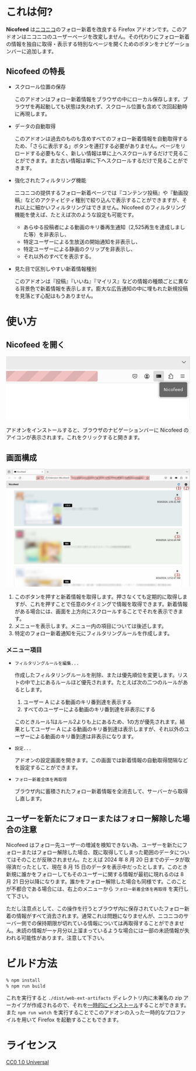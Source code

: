 # これは何?

**Nicofeed** は[ニコニコ](https://www.nicovideo.jp/)のフォロー新着を改良する Firefox アドオンです。このアドオンはニコニコのユーザーページを改変しません。その代わりにフォロー新着の情報を独自に取得・表示する特別なページを開くためのボタンをナビゲーションバーに追加します。

## Nicofeed の特長

* スクロール位置の保存

  このアドオンはフォロー新着情報をブラウザの中にローカル保存します。ブラウザを再起動しても状態は失われず、スクロール位置も含めて次回起動時に再現します。

* データの自動取得

  このアドオンは過去のものも含めすべてのフォロー新着情報を自動取得するため、「さらに表示する」ボタンを連打する必要がありません。ページをリロードする必要もなく、新しい情報は単に上へスクロールするだけで見ることができます。また古い情報は単に下へスクロールするだけで見ることができます。

* 強化されたフィルタリング機能

  ニコニコの提供するフォロー新着ページでは『コンテンツ投稿』や『動画投稿』などのアクティビティ種別で絞り込んで表示することができますが、それ以上に細かいフィルタリングはできません。Nicofeed のフィルタリング機能を使えば、たとえば次のような設定も可能です。

  * あらゆる投稿者による動画のキリ番再生通知（2,525再生を達成しました等）を非表示し、
  * 特定ユーザーによる生放送の開始通知を非表示し、
  * 特定ユーザーによる静画のクリップを非表示し、
  * それ以外のすべてを表示する。

* 見た目で区別しやすい新着情報種別

  このアドオンは『投稿』『いいね』『マイリス』などの情報の種類ごとに異なる背景色で新着情報を表示します。膨大な広告通知の中に埋もれた新規投稿を見落とす心配はもうありません。

# 使い方

## Nicofeed を開く

![ナビゲーションバー](./doc/navbar.png)

アドオンをインストールすると、ブラウザのナビゲーションバーに Nicofeed のアイコンが表示されます。これをクリックすると開きます。

## 画面構成

![Nicofeed メイン画面](./doc/feed-with-labels.jpg)

1. このボタンを押すと新着情報を取得します。押さなくても定期的に取得しますが、これを押すことで任意のタイミングで情報を取得できます。新着情報がある場合には、画面を上方向にスクロールすることでそれを表示できます。
2. メニューを表示します。メニュー内の項目については後述します。
3. 特定のフォロー新着通知を元にフィルタリングルールを作成します。

### メニュー項目

* `フィルタリングルールを編集...`

  作成したフィルタリングルールを削除、または優先順位を変更します。リストの中で上にあるルールほど優先されます。たとえば次の二つのルールがあるとします。

  1. ユーザー A による動画のキリ番到達を表示する
  2. すべてのユーザーによる動画のキリ番到達を非表示にする

  このときルール1はルール2よりも上にあるため、1の方が優先されます。結果としてユーザー A による動画のキリ番到達は表示しますが、それ以外のユーザーによる動画のキリ番到達は非表示になります。

* `設定...`

  アドオンの設定画面を開きます。この画面では新着情報の自動取得間隔などを設定することができます。

* `フォロー新着全体を再取得`

  ブラウザ内に蓄積されたフォロー新着情報を全消去して、サーバーから取得し直します。

## ユーザーを新たにフォローまたはフォロー解除した場合の注意

Nicofeed はフォロー先ユーザーの増減を検知できない為、ユーザーを新たにフォローまたはフォロー解除した場合、既に取得してしまった範囲のデータについてはそのことが反映されません。たとえば 2024 年 8 月 20 日までのデータが取得済だったとして、現在 8 月 15 日のデータを表示中だったとします。このとき新規に誰かをフォローしてもそのユーザーに関する情報が最初に現れるのは 8 月 21 日分以降になります。誰かをフォロー解除した場合も同様です。このことが不都合である場合には、右上のメニューから `フォロー新着全体を再取得` を実行して下さい。

ただし注意点として、この操作を行うとブラウザ内に保存されていたフォロー新着の情報がすべて消去されます。通常これは問題になりませんが、ニコニコのサーバー側での保持期限が切れている情報については再取得することができません。未読の情報が一ヶ月分以上溜まっているような場合には一部の未読情報が失われる可能性があります。注意して下さい。

# ビルド方法

```
% npm install
% npm run build
```

これを実行すると `./dist/web-ext-artifacts` ディレクトリ内に未署名の zip アーカイブが作成されるので、それを[一時的にインストール](https://extensionworkshop.com/documentation/develop/temporary-installation-in-firefox/)することができます。また `npm run watch` を実行することでこのアドオンの入った一時的なプロファイルを用いて Firefox を起動することもできます。

# ライセンス

[CC0 1.0 Universal](https://creativecommons.org/share-your-work/public-domain/cc0/)

